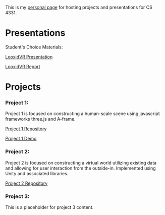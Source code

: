 This is my [personal page](https://defritz.github.io/VirtualRealityProjects/) for hosting projects and presentations for CS 4331.

# Presentations

Student's Choice Materials:

[LooxidVR Presentation](http://slides.com/defritz/looxidvr)

[LooxidVR Report](https://docs.google.com/document/d/15F6ZcYDMS7KjwbVSC__XDGJRfIWCVWCtFGpTO4WQplI/edit?usp=sharing)


# Projects

### Project 1:
Project 1 is focused on constructing a human-scale scene using javascript frameworks three.js and A-frame.

[Project 1 Repository](https://github.com/joyellealina/DreamHomeVR)

[Project 1 Demo](https://joyellealina.github.io/DreamHomeVR/Project1/index.html)

### Project 2:
Project 2 is focused on constructing a virtual world utilizing existing data and allowing for user interaction from the outside-in. Implemented using Unity and associated libraries.

[Project 2 Repository](https://github.com/joyellealina/VRGame)

### Project 3:
This is a placeholder for project 3 content.
